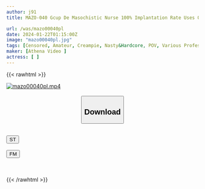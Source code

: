 ```yaml
---
author: j91
title: MAZO-040 Gcup De Masochistic Nurse 100% Implantation Rate Uses Ovulation Inducer → Semen Fascinating Sex Creampie Creampie With A Plump Body, Vulgar Big Ass Shaking, Ahegao Mess And Climax! ! !

url: /was/mazo00040pl
date: 2024-01-22T01:15:00Z
image: "mazo00040pl.jpg"
tags: [Censored, Amateur, Creampie, Nasty&Hardcore, POV, Various Professions]
maker: [Athena Video ]
actress: [ ]
---
```



{{< rawhtml >}}

<div class="video" data-videoid="Q39814BJqlC0L02">
    <a href="javascript:;">
        <img src="/was/mazo00040pl/mazo00040pl.jpg" width="WIDTH" height="HEIGHT" alt="mazo00040pl.mp4" loading="lazy">
    </a>
</div>

<script type="text/javascript" src="https://j91.asia/asset/on-demand-st.js"></script>

<br>
  <link rel="stylesheet" href="https://j91.asia/asset/bs5.css">
  
  <center>
  <button class="btn btn-primary" type="button" data-bs-toggle="collapse" data-bs-target=".multi-collapse" aria-expanded="false" aria-controls="multiCollapseExample1 multiCollapseExample2"><h2>Download</h2></button></center>
</p>
<div class="row">
  <div class="col">
    <div class="collapse multi-collapse" id="multiCollapseExample1">
      <div class="card card-body">
	      	      <br>
<div class="buttons">  
<a href="https://streamtape.to/v/Q39814BJqlC0L02" target="_blank"><button class="btn-hover color-3"><i class="fa fa-download"></i> ST</button></a></div>
    </div>
  </div>
</div>
  <div class="col">
    <div class="collapse multi-collapse" id="multiCollapseExample2">
      <div class="card card-body">
	      <br>
<div class="buttons">
    <a href="https://filemoon.sx/d/ttlfk8iu3fau" target="_blank"><button class="btn-hover color-8"><i class="fa fa-download"></i> FM</button></a></div>
<br><br>
      </div>
    </div>
  </div>
</div>

{{< /rawhtml >}}